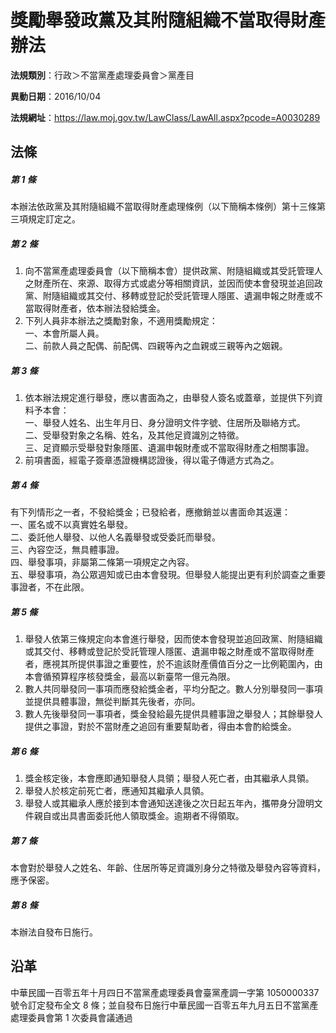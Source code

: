 # 獎勵舉發政黨及其附隨組織不當取得財產辦法



**法規類別**：行政＞不當黨產處理委員會＞黨產目

**異動日期**：2016/10/04  

**法規網址**：https://law.moj.gov.tw/LawClass/LawAll.aspx?pcode=A0030289



## 法條
##### 第 1 條
本辦法依政黨及其附隨組織不當取得財產處理條例（以下簡稱本條例）第十三條第三項規定訂定之。

##### 第 2 條
1. 向不當黨產處理委員會（以下簡稱本會）提供政黨、附隨組織或其受託管理人之財產所在、來源、取得方式或處分等相關資訊，並因而使本會發現並追回政黨、附隨組織或其交付、移轉或登記於受託管理人隱匿、遺漏申報之財產或不當取得財產者，依本辦法發給獎金。
1. 下列人員非本辦法之獎勵對象，不適用獎勵規定：  
一、本會所屬人員。  
二、前款人員之配偶、前配偶、四親等內之血親或三親等內之姻親。

##### 第 3 條
1. 依本辦法規定進行舉發，應以書面為之，由舉發人簽名或蓋章，並提供下列資料予本會：  
一、舉發人姓名、出生年月日、身分證明文件字號、住居所及聯絡方式。  
二、受舉發對象之名稱、姓名，及其他足資識別之特徵。  
三、足資顯示受舉發對象隱匿、遺漏申報財產或不當取得財產之相關事證。
1. 前項書面，經電子簽章憑證機構認證後，得以電子傳遞方式為之。

##### 第 4 條
有下列情形之一者，不發給獎金；已發給者，應撤銷並以書面命其返還：  
一、匿名或不以真實姓名舉發。  
二、委託他人舉發、以他人名義舉發或受委託而舉發。  
三、內容空泛，無具體事證。  
四、舉發事項，非屬第二條第一項規定之內容。  
五、舉發事項，為公眾週知或已由本會發現。但舉發人能提出更有利於調查之重要事證者，不在此限。

##### 第 5 條
1. 舉發人依第三條規定向本會進行舉發，因而使本會發現並追回政黨、附隨組織或其交付、移轉或登記於受託管理人隱匿、遺漏申報之財產或不當取得財產者，應視其所提供事證之重要性，於不逾該財產價值百分之一比例範圍內，由本會循預算程序核發獎金，最高以新臺幣一億元為限。
1. 數人共同舉發同一事項而應發給獎金者，平均分配之。數人分別舉發同一事項並提供具體事證，無從判斷其先後者，亦同。
1. 數人先後舉發同一事項者，獎金發給最先提供具體事證之舉發人；其餘舉發人提供之事證，對於不當財產之追回有重要幫助者，得由本會酌給獎金。

##### 第 6 條
1. 獎金核定後，本會應即通知舉發人具領；舉發人死亡者，由其繼承人具領。
1. 舉發人於核定前死亡者，應通知其繼承人具領。
1. 舉發人或其繼承人應於接到本會通知送達後之次日起五年內，攜帶身分證明文件親自或出具書面委託他人領取獎金。逾期者不得領取。

##### 第 7 條
本會對於舉發人之姓名、年齡、住居所等足資識別身分之特徵及舉發內容等資料，應予保密。

##### 第 8 條
本辦法自發布日施行。

## 沿革
中華民國一百零五年十月四日不當黨產處理委員會臺黨產調一字第 1050000337 號令訂定發布全文 8  條；並自發布日施行中華民國一百零五年九月五日不當黨產處理委員會第 1  次委員會議通過
